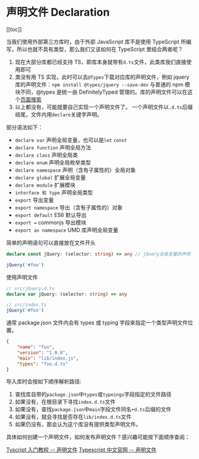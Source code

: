 # 声明文件 Declaration

[[toc]]

当我们使用外部第三方库时，由于外部 JavaScript 库不是使用 TypeScript 所编写，所以也就不具有类型，那么我们又该如何在 TypeScript 里结合两者呢？

1. 现在大部分库都已经支持 TS，即库本身就带有`d.ts`文件，此类库我们直接使用即可
1. 类没有用 TS 实现，此时可以去`@Types`下载对应库的声明文件，例如 jquery 库的声明文件：`npm install @types/jquery --save-dev`
   与普通的 npm 模块不同，@types 是统一由 DefinitelyTyped 管理的。库的声明文件可以在这个[页面搜索](https://microsoft.github.io/TypeSearch/)
1. 以上都没有，可能就要自己实现一个声明文件了。
   一个声明文件以`.d.ts`后缀结尾，文件内用`declare`关键字声明。

部分语法如下：

-   `declare var` 声明全局变量，也可以是`let` `const`
-   `declare function` 声明全局方法
-   `declare class` 声明全局类
-   `declare enum` 声明全局枚举类型
-   `declare namespace` 声明（含有子属性的）全局对象
-   `declare global` 扩展全局变量
-   `declare module` 扩展模块
-   `interface 和 type` 声明全局类型
-   `export` 导出变量
-   `export namespace` 导出（含有子属性的）对象
-   `export default` ES6 默认导出
-   `export =` commonjs 导出模块
-   `export as namespace` UMD 库声明全局变量

简单的声明语句可以直接放在文件开头

```ts
declare const jQuery: (selector: string) => any // jQuery全局变量的声明

jQuery('#foo')
```

使用声明文件

```ts
// src/jQuery.d.ts
declare var jQuery: (selector: string) => any
```

```ts
// src/index.ts
jQuery('#foo')
```

通常 package.json 文件内会有 types 或 typing 字段来指定一个类型声明文件位置。

```json
{
	"name": "foo",
	"version": "1.0.0",
	"main": "lib/index.js",
	"types": "foo.d.ts"
}
```

导入库时会按如下顺序解析路径:

1. 查找库自带的`package.json`中`types`或`typeings`字段指定的文件路径
1. 如果没有，在根目录下寻找`index.d.ts`文件
1. 如果没有，查找`package.json`中`main`字段文件同名`+d.ts`后缀的文件
1. 如果没有，就会寻找是否存在`lib/index.d.ts`文件
1. 如果仍没有，那会认为这个库没有提供类型声明文件。

具体如何创建一个声明文件，如何发布声明文件？感兴趣可能按下面顺序查阅：

[Tyscript 入门教程 -- 声明文件](https://ts.xcatliu.com/basics/declaration-files)
[Typescript 中文官网 -- 声明文件](https://www.tslang.cn/docs/handbook/declaration-files/introduction.html)
